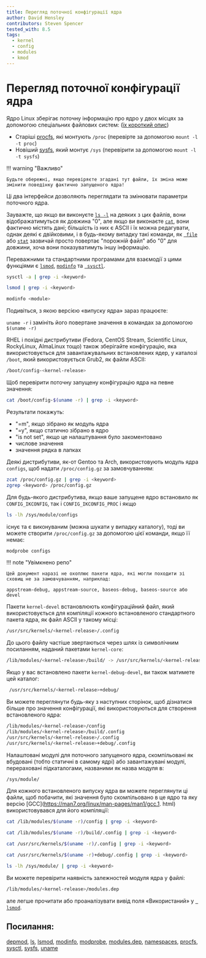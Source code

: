 ```yaml
---
title: Перегляд поточної конфігурації ядра
author: David Hensley
contributors: Steven Spencer
tested_with: 8.5
tags:
  - kernel
  - config
  - modules
  - kmod
---
```


# Перегляд поточної конфігурації ядра

Ядро Linux зберігає поточну інформацію про ядро у двох місцях за допомогою спеціальних файлових систем: ([їх короткий опис](https://www.landoflinux.com/linux_procfs_sysfs.html))

  - Старіші [procfs](https://man7.org/linux/man-pages/man5/procfs.5.html), які монтують `/proc` (перевірте за допомогою `mount -l -t proc`)
  - Новіший [sysfs](https://man7.org/linux/man-pages/man5/sysfs.5.html), який монтує `/sys` (перевірити за допомогою `mount -l -t sysfs`)

!!! warning "Важливо"

    Будьте обережні, якщо перевіряєте згадані тут файли, їх зміна може змінити поведінку фактично запущеного ядра!


Ці два інтерфейси дозволяють переглядати та змінювати параметри поточного ядра.

Зауважте, що якщо ви виконуєте [`ls -l`](https://man7.org/linux/man-pages/man1/ls.1.html) на деяких з цих файлів, вони відображатимуться як довжина "0", але якщо ви виконаєте [`cat`](https://man7.org/linux/man-pages/man1/cat.1.html), вони фактично містять дані; більшість із них є ASCII і їх можна редагувати, однак деякі є двійковими, і в будь-якому випадку такі команди, як [` file`](https://man7.org/linux/man-pages/man1/file.1.html) або [`stat`](https://man7.org/linux/man-pages/man2/lstat.2.html) зазвичай просто повертає "порожній файл" або "0" для довжини, хоча вони показуватимуть іншу інформацію.

Переважними та стандартними програмами для взаємодії з цими функціями є [`lsmod`](https://man7.org/linux/man-pages/man8/lsmod.8.html), [`modinfo`](https://man7.org/linux/man-pages/man8/modinfo.8.html) та [` sysctl`](https://man7.org/linux/man-pages/man8/sysctl.8.html).

```bash
sysctl -a | grep -i <keyword>
```

```bash
lsmod | grep -i <keyword>
```

```bash
modinfo <module>
```

Подивіться, з якою версією «випуску ядра» зараз працюєте:

`uname -r` і замініть його повертане значення в командах за допомогою `$(uname -r)`

RHEL і похідні дистрибутиви (Fedora, CentOS Stream, Scientific Linux, RockyLinux, AlmaLinux тощо) також зберігайте конфігурацію, яка використовується для завантажувальних встановлених ядер, у каталозі `/boot`, який використовується Grub2, як файли ASCII:

```bash
/boot/config-<kernel-release>
```

Щоб перевірити поточну запущену конфігурацію ядра на певне значення:

```bash
cat /boot/config-$(uname -r) | grep -i <keyword>
```

Результати покажуть:

  - "=m", якщо зібрано як модуль ядра
  - "=y", якщо статично зібрано в ядро
  - "is not set", якщо це налаштування було закоментовано
  - числове значення
  - значення рядка в лапках

Деякі дистрибутиви, як-от Gentoo та Arch, використовують модуль ядра `configs`, щоб надати `/proc/config.gz` за замовчуванням:

```bash
zcat /proc/config.gz | grep -i <keyword>
zgrep <keyword> /proc/config.gz
```

Для будь-якого дистрибутива, якщо ваше запущене ядро встановило як `CONFIG_IKCONFIG`, так і `CONFIG_IKCONFIG_PROC` і якщо

```bash
ls -lh /sys/module/configs
```

існує та є виконуваним (можна шукати у випадку каталогу), тоді ви можете створити `/proc/config.gz` за допомогою цієї команди, якщо її немає:

```bash
modprobe configs
```

!!! note "Увімкнено репо"

    Цей документ наразі не охоплює пакети ядра, які могли походити зі сховищ не за замовчуванням, наприклад:
    
    appstream-debug, appstream-source, baseos-debug, baseos-source або devel


Пакети `kernel-devel` встановлюють конфігураційний файл, який використовується для компіляції кожного встановленого стандартного пакета ядра, як файл ASCII у такому місці:

```bash
/usr/src/kernels/<kernel-release>/.config
```

До цього файлу частіше звертаються через шлях із символічним посиланням, наданий пакетами `kernel-core`:

```bash
/lib/modules/<kernel-release>/build/ -> /usr/src/kernels/<kernel-release>/
```

Якщо у вас встановлено пакети `kernel-debug-devel`, ви також матимете цей каталог:

```bash
 /usr/src/kernels/<kernel-release>+debug/
```

Ви можете переглянути будь-яку з наступних сторінок, щоб дізнатися більше про значення конфігурації, які використовуються для створення встановленого ядра:

```bash
/lib/modules/<kernel-release>/config
/lib/modules/<kernel-release>/build/.config
/usr/src/kernels/<kernel-release>/.config
/usr/src/kernels/<kernel-release>+debug/.config
```

Налаштовані модулі для поточного запущеного ядра, скомпільовані як вбудовані (тобто статичні в самому ядрі) або завантажувані модулі, перераховані підкаталогами, названими як назва модуля в:

```bash
/sys/module/
```

Для кожного встановленого випуску ядра ви можете переглянути ці файли, щоб побачити, які значення було скомпільовано в це ядро та яку версію [GCC](https://man7.org/linux/man-pages/man1/gcc.1. html) використовувався для його компіляції:

```bash
cat /lib/modules/$(uname -r)/config | grep -i <keyword>
```

```bash
cat /lib/modules/$(uname -r)/build/.config | grep -i <keyword>
```

```bash
cat /usr/src/kernels/$(uname -r)/.config | grep -i <keyword>
```

```bash
cat /usr/src/kernels/$(uname -r)+debug/.config | grep -i <keyword>
```

```bash
ls -lh /sys/module/ | grep -i <keyword>
```

Ви можете перевірити наявність залежностей модуля ядра у файлі:

```bash
/lib/modules/<kernel-release>/modules.dep
```

але легше прочитати або проаналізувати вивід поля «Використаний» у [` lsmod`](https://man7.org/linux/man-pages/man8/lsmod.8.html).

## Посилання:

[depmod](https://man7.org/linux/man-pages/man8/depmod.8.html), [ls](https://man7.org/linux/man-pages/man1/ls.1.html), [lsmod](https://man7.org/linux/man-pages/man8/lsmod.8.html), [modinfo](https://man7.org/linux/man-pages/man8/modinfo.8.html), [modprobe](https://man7.org/linux/man-pages/man8/modprobe.8.html), [modules.dep](https://man7.org/linux/man-pages/man5/modules.dep.5.html), [namespaces](https://man7.org/linux/man-pages/man7/namespaces.7.html), [procfs](https://man7.org/linux/man-pages/man5/procfs.5.html), [sysctl](https://man7.org/linux/man-pages/man8/sysctl.8.html), [sysfs](https://man7.org/linux/man-pages/man5/sysfs.5.html), [uname](https://man7.org/linux/man-pages/man8/uname26.8.html)
